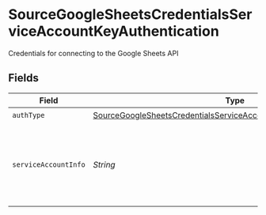 # SourceGoogleSheetsCredentialsServiceAccountKeyAuthentication

Credentials for connecting to the Google Sheets API


## Fields

| Field                                                                                                                                                                           | Type                                                                                                                                                                            | Required                                                                                                                                                                        | Description                                                                                                                                                                     | Example                                                                                                                                                                         |
| ------------------------------------------------------------------------------------------------------------------------------------------------------------------------------- | ------------------------------------------------------------------------------------------------------------------------------------------------------------------------------- | ------------------------------------------------------------------------------------------------------------------------------------------------------------------------------- | ------------------------------------------------------------------------------------------------------------------------------------------------------------------------------- | ------------------------------------------------------------------------------------------------------------------------------------------------------------------------------- |
| `authType`                                                                                                                                                                      | [SourceGoogleSheetsCredentialsServiceAccountKeyAuthenticationAuthType](../../models/shared/SourceGoogleSheetsCredentialsServiceAccountKeyAuthenticationAuthType.md)             | :heavy_check_mark:                                                                                                                                                              | N/A                                                                                                                                                                             |                                                                                                                                                                                 |
| `serviceAccountInfo`                                                                                                                                                            | *String*                                                                                                                                                                        | :heavy_check_mark:                                                                                                                                                              | Enter your Google Cloud <a href="https://cloud.google.com/iam/docs/creating-managing-service-account-keys#creating_service_account_keys">service account key</a> in JSON format | { "type": "service_account", "project_id": YOUR_PROJECT_ID, "private_key_id": YOUR_PRIVATE_KEY, ... }                                                                           |
